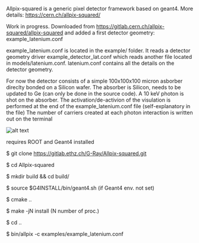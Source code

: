  Allpix-squared is a generic pixel detector framework based on geant4. More details: https://cern.ch/allpix-squared/

Work in progress. Downloaded from https://gitlab.cern.ch/allpix-squared/allpix-squared and added a first detector geometry: example_latenium.conf

example_latenium.conf is located in the example/ folder. 
It reads a detector geometry driver example_detector_lat.conf which reads another file located in models/latenium.conf. 
latenium.conf contains all the details on the detector geometry. 

For now the detector consists of a simple 100x100x100 micron asborber direclty bonded on a Silicon wafer. 
The absorber is Silicon, needs to be updated to Ge (can only be done in the source code). A 10 keV photon is shot on the absorber.
The activation/de-activion of the visulation is performed at the end of the example_latenium.conf file (self-explanatory in the file)
The number of carriers created at each photon interaction is written out on the terminal

![alt text](Allpix-screenshot.png)

requires ROOT and Geant4 installed

$ git clone https://gitlab.ethz.ch/G-Ray/Allpix-squared.git

$ cd Allpix-squared

$ mkdir build && cd build/

$ source $G4INSTALL/bin/geant4.sh (if Geant4 env. not set)

$ cmake ..

$ make -jN install (N number of proc.)

$ cd ..

$ bin/allpix -c examples/example_latenium.conf